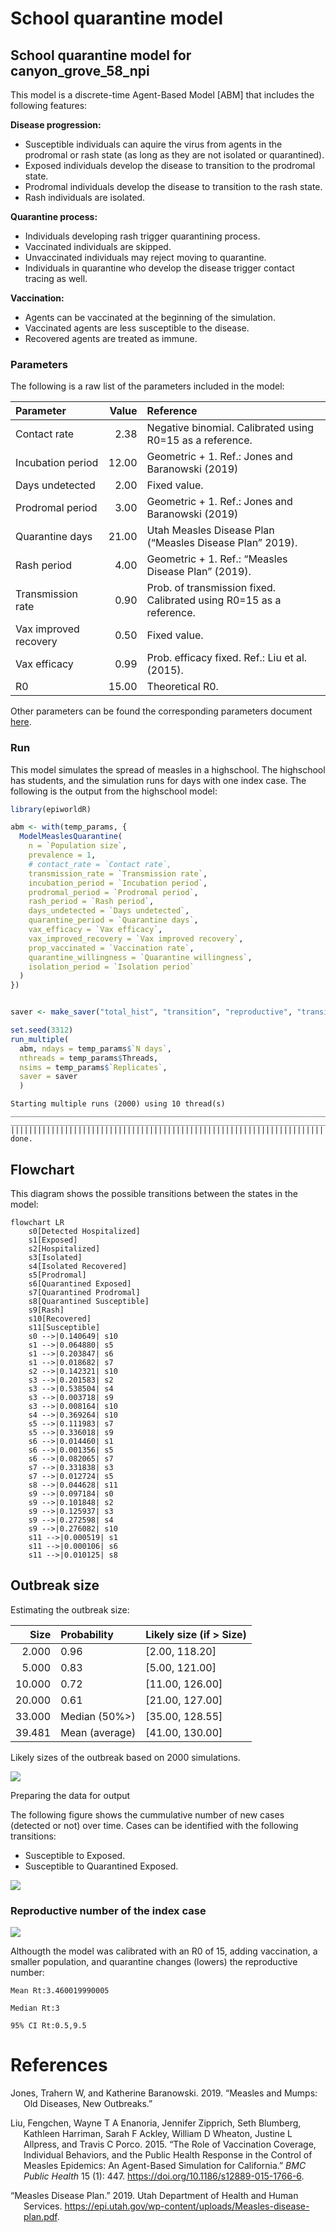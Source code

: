 # School quarantine model


## School quarantine model for canyon_grove_58_npi

This model is a discrete-time Agent-Based Model \[ABM\] that includes
the following features:

**Disease progression:**

- Susceptible individuals can aquire the virus from agents in the
  prodromal or rash state (as long as they are not isolated or
  quarantined).
- Exposed individuals develop the disease to transition to the prodromal
  state.
- Prodromal individuals develop the disease to transition to the rash
  state.
- Rash individuals are isolated.

**Quarantine process:**

- Individuals developing rash trigger quarantining process.
- Vaccinated individuals are skipped.
- Unvaccinated individuals may reject moving to quarantine.
- Individuals in quarantine who develop the disease trigger contact
  tracing as well.

**Vaccination:**

- Agents can be vaccinated at the beginning of the simulation.
- Vaccinated agents are less susceptible to the disease.
- Recovered agents are treated as immune.

### Parameters

The following is a raw list of the parameters included in the model:

| Parameter | Value | Reference |
|:---|---:|:---|
| Contact rate | 2.38 | Negative binomial. Calibrated using R0=15 as a reference. |
| Incubation period | 12.00 | Geometric + 1. Ref.: Jones and Baranowski (2019) |
| Days undetected | 2.00 | Fixed value. |
| Prodromal period | 3.00 | Geometric + 1. Ref.: Jones and Baranowski (2019) |
| Quarantine days | 21.00 | Utah Measles Disease Plan (“Measles Disease Plan” 2019). |
| Rash period | 4.00 | Geometric + 1. Ref.: “Measles Disease Plan” (2019). |
| Transmission rate | 0.90 | Prob. of transmission fixed. Calibrated using R0=15 as a reference. |
| Vax improved recovery | 0.50 | Fixed value. |
| Vax efficacy | 0.99 | Prob. efficacy fixed. Ref.: Liu et al. (2015). |
| R0 | 15.00 | Theoretical R0. |

Other parameters can be found the corresponding parameters document
[here](params.yaml).

### Run

This model simulates the spread of measles in a highschool. The
highschool has students, and the simulation runs for days with one index
case. The following is the output from the highschool model:

``` r
library(epiworldR)

abm <- with(temp_params, {
  ModelMeaslesQuarantine(
    n = `Population size`,
    prevalence = 1,
    # contact_rate = `Contact rate`,
    transmission_rate = `Transmission rate`,
    incubation_period = `Incubation period`,
    prodromal_period = `Prodromal period`,
    rash_period = `Rash period`,
    days_undetected = `Days undetected`,
    quarantine_period = `Quarantine days`,
    vax_efficacy = `Vax efficacy`,
    vax_improved_recovery = `Vax improved recovery`,
    prop_vaccinated = `Vaccination rate`,
    quarantine_willingness = `Quarantine willingness`,
    isolation_period = `Isolation period`
  )
})


saver <- make_saver("total_hist", "transition", "reproductive", "transition")

set.seed(3312)
run_multiple(
  abm, ndays = temp_params$`N days`,
  nthreads = temp_params$Threads,
  nsims = temp_params$`Replicates`,
  saver = saver
  )
```

    Starting multiple runs (2000) using 10 thread(s)
    _________________________________________________________________________
    _________________________________________________________________________
    ||||||||||||||||||||||||||||||||||||||||||||||||||||||||||||||||||||||||| done.

## Flowchart

This diagram shows the possible transitions between the states in the
model:

``` mermaid
flowchart LR
    s0[Detected Hospitalized]
    s1[Exposed]
    s2[Hospitalized]
    s3[Isolated]
    s4[Isolated Recovered]
    s5[Prodromal]
    s6[Quarantined Exposed]
    s7[Quarantined Prodromal]
    s8[Quarantined Susceptible]
    s9[Rash]
    s10[Recovered]
    s11[Susceptible]
    s0 -->|0.140649| s10
    s1 -->|0.064880| s5
    s1 -->|0.203847| s6
    s1 -->|0.018682| s7
    s2 -->|0.142321| s10
    s3 -->|0.201583| s2
    s3 -->|0.538504| s4
    s3 -->|0.003718| s9
    s3 -->|0.008164| s10
    s4 -->|0.369264| s10
    s5 -->|0.111983| s7
    s5 -->|0.336018| s9
    s6 -->|0.014460| s1
    s6 -->|0.001356| s5
    s6 -->|0.082065| s7
    s7 -->|0.331838| s3
    s7 -->|0.012724| s5
    s8 -->|0.044628| s11
    s9 -->|0.097184| s0
    s9 -->|0.101848| s2
    s9 -->|0.125937| s3
    s9 -->|0.272598| s4
    s9 -->|0.276082| s10
    s11 -->|0.000519| s1
    s11 -->|0.000106| s6
    s11 -->|0.010125| s8

```

## Outbreak size

Estimating the outbreak size:

|   Size | Probability    | Likely size (if \> Size) |
|-------:|:---------------|:-------------------------|
|  2.000 | 0.96           | \[2.00, 118.20\]         |
|  5.000 | 0.83           | \[5.00, 121.00\]         |
| 10.000 | 0.72           | \[11.00, 126.00\]        |
| 20.000 | 0.61           | \[21.00, 127.00\]        |
| 33.000 | Median (50%\>) | \[35.00, 128.55\]        |
| 39.481 | Mean (average) | \[41.00, 130.00\]        |

Likely sizes of the outbreak based on 2000 simulations.

![](README_files/figure-commonmark/print-histogram-1.png)

Preparing the data for output

The following figure shows the cummulative number of new cases (detected
or not) over time. Cases can be identified with the following
transitions:

- Susceptible to Exposed.
- Susceptible to Quarantined Exposed.

![](README_files/figure-commonmark/contact-tracing-1.png)

### Reproductive number of the index case

![](README_files/figure-commonmark/reproductive-number-1.png)

Althougth the model was calibrated with an R0 of 15, adding vaccination,
a smaller population, and quarantine changes (lowers) the reproductive
number:

    Mean Rt:3.460019990005

    Median Rt:3

    95% CI Rt:0.5,9.5

# References

<div id="refs" class="references csl-bib-body hanging-indent"
entry-spacing="0">

<div id="ref-jones2019measles" class="csl-entry">

Jones, Trahern W, and Katherine Baranowski. 2019. “Measles and Mumps:
Old Diseases, New Outbreaks.”

</div>

<div id="ref-liuRoleVaccinationCoverage2015" class="csl-entry">

Liu, Fengchen, Wayne T A Enanoria, Jennifer Zipprich, Seth Blumberg,
Kathleen Harriman, Sarah F Ackley, William D Wheaton, Justine L
Allpress, and Travis C Porco. 2015. “The Role of Vaccination Coverage,
Individual Behaviors, and the Public Health Response in the Control of
Measles Epidemics: An Agent-Based Simulation for California.” *BMC
Public Health* 15 (1): 447. <https://doi.org/10.1186/s12889-015-1766-6>.

</div>

<div id="ref-MeaslesDiseasePlan2019" class="csl-entry">

“Measles Disease Plan.” 2019. Utah Department of Health and Human
Services.
<https://epi.utah.gov/wp-content/uploads/Measles-disease-plan.pdf>.

</div>

</div>
